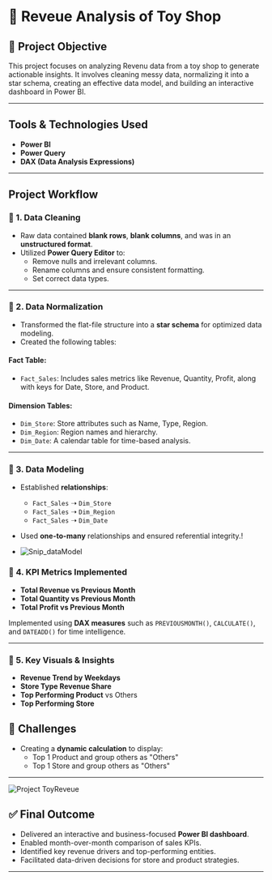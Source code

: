 # 🧸 Reveue Analysis of Toy Shop

## 📌 Project Objective

This project focuses on analyzing Revenu data from a toy shop to generate actionable insights. It involves cleaning messy data, normalizing it into a star schema, creating an effective data model, and building an interactive dashboard in Power BI.

---

## Tools & Technologies Used

- **Power BI**
- **Power Query**
- **DAX (Data Analysis Expressions)**

---

## Project Workflow

### 🔹 1. Data Cleaning

- Raw data contained **blank rows**, **blank columns**, and was in an **unstructured format**.
- Utilized **Power Query Editor** to:
  - Remove nulls and irrelevant columns.
  - Rename columns and ensure consistent formatting.
  - Set correct data types.

---

### 🔹 2. Data Normalization

- Transformed the flat-file structure into a **star schema** for optimized data modeling.
- Created the following tables:

#### Fact Table:
- `Fact_Sales`: Includes sales metrics like Revenue, Quantity, Profit, along with keys for Date, Store, and Product.

#### Dimension Tables:
- `Dim_Store`: Store attributes such as Name, Type, Region.
- `Dim_Region`: Region names and hierarchy.
- `Dim_Date`: A calendar table for time-based analysis.
---

### 🔹 3. Data Modeling

- Established **relationships**:
  - `Fact_Sales` ➝ `Dim_Store`
  - `Fact_Sales` ➝ `Dim_Region`
  - `Fact_Sales` ➝ `Dim_Date`

- Used **one-to-many** relationships and ensured referential integrity.!
- ![Snip_dataModel](https://github.com/user-attachments/assets/63d45c3b-1b31-409b-9622-a1735b4efd8e)


### 🔹 4. KPI Metrics Implemented

- **Total Revenue vs Previous Month**
- **Total Quantity vs Previous Month**
- **Total Profit vs Previous Month**

Implemented using **DAX measures** such as `PREVIOUSMONTH()`, `CALCULATE()`, and `DATEADD()` for time intelligence.

---

### 🔹 5. Key Visuals & Insights

- **Revenue Trend by Weekdays** 
- **Store Type Revenue Share** 
- **Top Performing Product** vs Others
- **Top Performing Store** 

## 🚧 Challenges

- Creating a **dynamic calculation** to display:
  - Top 1 Product and group others as "Others"
  - Top 1 Store and group others as "Others"
---
![Project ToyReveue](https://github.com/user-attachments/assets/0ef85d2f-b8c0-4720-833e-553a972e4818)


## ✅ Final Outcome

- Delivered an interactive and business-focused **Power BI dashboard**.
- Enabled month-over-month comparison of sales KPIs.
- Identified key revenue drivers and top-performing entities.
- Facilitated data-driven decisions for store and product strategies.

---




